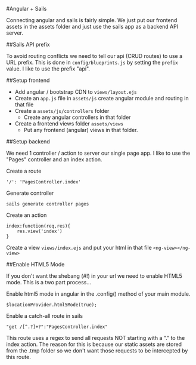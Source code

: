 #Angular + Sails

Connecting angular and sails is fairly simple. We just put our frontend assets in the assets folder and just use the sails app as a backend API server.

##Sails API prefix

To avoid routing conflicts we need to tell our api (CRUD routes) to use a URL prefix. This is done in `config/blueprints.js` by setting the `prefix` value. I like to use the prefix "api".

##Setup frontend

* Add angular / bootstrap CDN to `views/layout.ejs`
* Create an `app.js` file in `assets/js` create angular module and routing in that file
* Create a `assets/js/controllers` folder
    * Create any angular controllers in that folder
* Create a frontend views folder `assets/views`
    * Put any frontend (angular) views in that folder.


##Setup backend

We need 1 controller / action to server our single page app. I like to use the "Pages" controller and an index action.

Create a route

```
'/': 'PagesController.index'
```

Generate controller

```
sails generate controller pages
```

Create an action

```
index:function(req,res){
    res.view('index')
}
```

Create a view `views/index.ejs` and put your html in that file `<ng-view></ng-view>`


##Enable HTML5 Mode

If you don't want the shebang (#!) in your url we need to enable HTML5 mode. This is a two part process...

Enable html5 mode in angular in the .config() method of your main module.

```
$locationProvider.html5Mode(true);
```

Enable a catch-all route in sails

```
"get /[^.?]+?":"PagesController.index"
```

This route uses a regex to send all requests NOT starting with a "." to the index action. The reason for this is because our static assets are stored from the .tmp folder so we don't want those requests to be intercepted by this route.